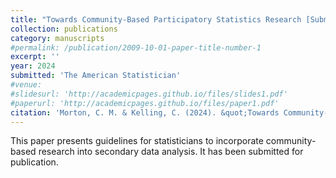 ```yaml
---
title: "Towards Community-Based Participatory Statistics Research [Submitted]"
collection: publications
category: manuscripts
#permalink: /publication/2009-10-01-paper-title-number-1
excerpt: ''
year: 2024
submitted: 'The American Statistician'
#venue: 
#slidesurl: 'http://academicpages.github.io/files/slides1.pdf'
#paperurl: 'http://academicpages.github.io/files/paper1.pdf'
citation: 'Morton, C. M. & Kelling, C. (2024). &quot;Towards Community-Based Participatory Statistics Research.&quot; <i>The American Statistician</i>.'
---
```


This paper presents guidelines for statisticians to incorporate community-based research into secondary data analysis. It has been submitted for publication.